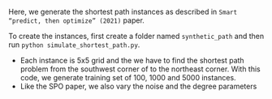 Here, we generate the shortest path instances as described in `Smart “predict, then optimize” (2021)` paper.

To create the instances, first create a folder named `synthetic_path` and then run `python simulate_shortest_path.py`.

* Each instance is 5x5 grid and the we have to find the shortest path problem from the southwest corner of to the northeast corner. 
With this code, we generate training set of 100, 1000 and 5000 instances.
* Like the SPO paper, we also vary the noise and the degree parameters

